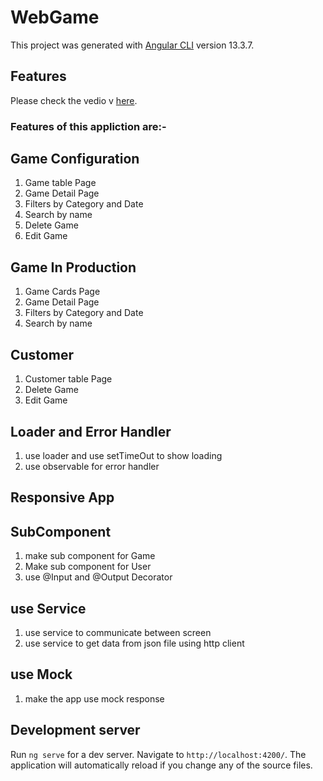# WebGame

This project was generated with [Angular CLI](https://github.com/angular/angular-cli) version 13.3.7.

## Features

Please check the vedio v [here](https://github.com/HagarMohamed/GameApp/blob/master/src/assets/2023-04-26_04-02-07-110.mp4).

### Features of this appliction are:-

## Game Configuration
1. Game table Page
2. Game Detail Page
3. Filters by Category and Date
4. Search by name
5. Delete Game 
6. Edit Game

## Game In Production
1. Game Cards Page
2. Game Detail Page
3. Filters by Category and Date
4. Search by name

## Customer
1. Customer table Page
2. Delete Game 
3. Edit Game

## Loader and Error Handler
1. use loader and use setTimeOut to show loading
2. use observable for error handler

## Responsive App

## SubComponent 
1. make sub component for Game 
2. Make sub component for User
3. use @Input and @Output Decorator


## use Service 
1. use service to communicate between screen 
2. use service to get data from json file using http client 

## use Mock
1. make the app use mock response 

## Development server

Run `ng serve` for a dev server. Navigate to `http://localhost:4200/`. The application will automatically reload if you change any of the source files.
